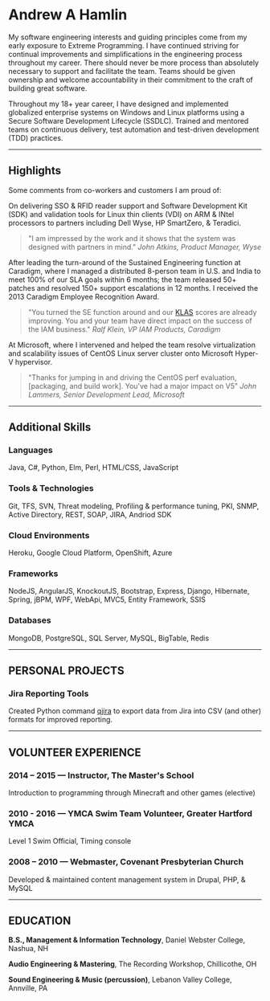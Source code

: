 # Andrew A Hamlin

My software engineering interests and guiding principles come from my early exposure to Extreme Programming. I have continued striving for continual improvements and simplifications in the engineering process throughout my career. There should never be more process than absolutely necessary to support and facilitate the team. Teams should be given ownership and welcome accountability in their commitment to the craft of building great software.

Throughout my 18+ year career, I have designed and implemented globalized enterprise systems on Windows and Linux platforms using a Secure Software Development Lifecycle (SSDLC). Trained and mentored teams on continuous delivery, test automation and test-driven development (TDD) practices. 

---

## Highlights

Some comments from co-workers and customers I am proud of:

On delivering SSO & RFID reader support and Software Development Kit (SDK) and validation tools for Linux thin clients (VDI) on ARM & INtel processors to partners including Dell Wyse, HP SmartZero, & Teradici.

> "I am impressed by the work and it shows that the system was designed with partners in mind."
> _John Atkins, Product Manager, Wyse_

After leading the turn-around of the Sustained Engineering function at Caradigm, where I managed a distributed 8-person team in U.S. and India to meet 100% of our SLA goals within 6 months; the team released 50+ patches and resolved 150+ support escalations in 12 months. I received the 2013 Caradigm Employee Recognition Award.

> "You turned the SE function around and our [KLAS](https://www.klasresearch.com) scores are already improving. You and your team have direct impact on the success of the IAM business."
> _Ralf Klein, VP IAM Products, Caradigm_

At Microsoft, where I intervened and helped the team resolve virtualization and scalability issues of CentOS Linux server cluster onto Microsoft Hyper-V hypervisor.

> "Thanks for jumping in and driving the CentOS perf evaluation, [packaging, and build work]. You've had a major impact on V5"
> _John Lammers, Senior Development Lead, Microsoft_

---

## Additional Skills

### Languages

Java, C#, Python, Elm, Perl, HTML/CSS, JavaScript

### Tools & Technologies

Git, TFS, SVN, Threat modeling, Profiling & performance tuning, PKI, SNMP, Active Directory, REST, SOAP, JIRA, Andriod SDK

### Cloud Environments

Heroku, Google Cloud Platform, OpenShift, Azure

### Frameworks

NodeJS, AngularJS, KnockoutJS, Bootstrap, Express, Django, Hibernate, Spring, jBPM, WPF, WebApi, MVC5, Entity Framework, SSIS

### Databases

MongoDB, PostgreSQL, SQL Server, MySQL, BigTable, Redis

---

## PERSONAL PROJECTS

### Jira Reporting Tools

Created Python command [qjira](https://github.com/aahamlin/jira_reporting_scripts) to export data from Jira into CSV (and other) formats for improved reporting.

---

## VOLUNTEER EXPERIENCE

### 2014 – 2015 &#8212; Instructor, The Master's School

Introduction to programming through Minecraft and other games (elective)

### 2010 - 2016 &#8212; YMCA Swim Team Volunteer, Greater Hartford YMCA

Level 1 Swim Official, Timing console

### 2008 – 2010 &#8212; Webmaster, Covenant Presbyterian Church

Developed & maintained content management system in Drupal, PHP, & MySQL

---

## EDUCATION

**B.S., Management & Information Technology**, Daniel Webster College, Nashua, NH

**Audio Engineering & Mastering**, The Recording Workshop, Chillicothe, OH

**Sound Engineering & Music (percussion)**, Lebanon Valley College, Annville, PA

